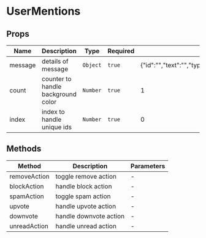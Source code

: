 # UserMentions

## Props

<!-- @vuese:UserMentions:props:start -->
|Name|Description|Type|Required|Default|
|---|---|---|---|---|
|message|details of message|`Object`|`true`|{"id":"","text":"","type":"","senderUsername":"","receiverUsername":"","subredditName":"","postTitle":"","subject":"","sendAt":"","isReply":"","isRead":""}|
|count|counter to handle background color|`Number`|`true`|1|
|index|index to handle unique ids|`Number`|`true`|0|

<!-- @vuese:UserMentions:props:end -->


## Methods

<!-- @vuese:UserMentions:methods:start -->
|Method|Description|Parameters|
|---|---|---|
|removeAction|toggle remove action|-|
|blockAction|handle block action|-|
|spamAction|toggle spam action|-|
|upvote|handle upvote action|-|
|downvote|handle downvote action|-|
|unreadAction|handle unread action|-|

<!-- @vuese:UserMentions:methods:end -->


